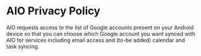 # AIO Privacy Policy

AIO requests access to the list of Google accounts present on your Android device so that you can choose which Google account
you want synced with AIO for services including email access and (to-be added) calendar and task syncing.
